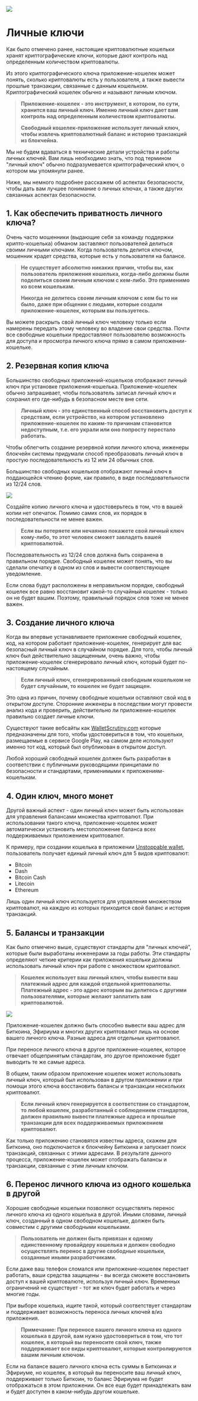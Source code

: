 ![](../images/03-main-l.png)

# Личные ключи

Как было отмечено ранее, настоящие криптовалютные кошельки хранят криптографические ключи, которые дают контроль над определенным количеством криптовалюты.

Из этого криптографического ключа приложение-кошелек может понять, сколько криптовалюты есть у пользователя, а также вывести прошлые транзакции, связанные с данным кошельком. Криптографический кошелек обычно и называют личным ключом.

> **Приложение-кошелек - это инструмент, в котором, по сути, хранится ваш личный ключ. Именно личный ключ дает вам контроль над определенным количеством криптовалюты.**
>
> **Свободный кошелек-приложение использует личный ключ, чтобы извлечь криптовалютный баланс и историю транзакций из блокчейна.**

Мы не будем вдаваться в технические детали устройства и работы личных ключей. Вам лишь необходимо знать, что под термином "личный ключ" обычно подразумевается криптографический ключ, о котором мы упомянули ранее. 

Ниже, мы немного подробнее расскажем об аспектах безопасности, чтобы дать вам лучшее понимание о личных ключах, а также других связанных аспектах безопасности. 

## 1. Как обеспечить приватность личного ключа?

Очень часто мошенники (выдающие себя за команду поддержки крипто-кошелька) обманом заставляют пользователей делиться своими личными ключами. Когда пользователь делится ключом, мошенник крадет средства, которые есть у пользователя на балансе.

> **Не существует абсолютно никаких причин, чтобы вы, как пользователь приложения кошелька, когда-либо должны были поделиться своим личным ключом с кем-либо.  Это применимо ко всем кошелькам.**
>
> **Никогда не делитесь своим личным ключом с кем бы то ни было, даже при общении с людьми, которые создали приложение-кошелек, которым вы пользуетесь.**

Вы можете раскрыть свой личный ключ человеку только если намерены передать этому человеку во владение свои средства. Почти все свободные кошельки предоставляют пользователю возможность для доступа и просмотра личного ключа прямо в самом приложении-кошельке.

## 2. Резервная копия ключа

Большинство свободных приложений-кошельков отображают личный ключ при установке приложения-кошелька. Приложение-кошелек обычно запрашивает, чтобы пользователь записал личный ключ и сохранил его где-нибудь в безопасном месте вне сети.
 
> **Личный ключ - это единственный способ восстановить доступ к средствам, если устройство, на котором установлено приложение-кошелек  по каким-то причинам становится недоступным, т.е. его украли или оно попросту перестало работать.**

Чтобы облегчить создание резервной копии личного ключа, инженеры блокчейн системы придумали способ преобразовать личный ключ в простую последовательность из 12 или 24 обычных слов.

Большинство свободных кошельков отображают личный ключ в поддающейся чтению форме, как правило, в виде последовательности из 12/24 слов.

![](../images/03-02-l.png)

Создайте копию личного ключа и удостоверьтесь в том, что в вашей копии нет опечаток. Помимо самих слов, их порядок в последовательности не менее важен.

> **Если вы потеряете или нечаянно покажете свой личный ключ кому-либо, то этот человек сможет завладеть вашей криптовалютой.**

Последовательность из 12/24 слов должна быть сохранена в правильном порядке. Свободный кошелек может понять, что вы сделали опечатку в одном из слов и вывести соответствующее уведомление.

Если слова будут расположены в неправильном порядке, свободный кошелек все равно восстановит какой-то случайный кошелек - только он не будет вашим. Поэтому, правильный порядок слов тоже не менее важен.

## 3. Создание личного ключа

Когда вы впервые устанавливаете приложение свободный кошелек, код, на котором работает приложение-кошелек, генерирует для вас безопасный личный ключ в случайном порядке.  Для того, чтобы личный ключ был действительно защищенным, очень важно, чтобы приложение-кошелек сгенерировало личный ключ, который будет по-настоящему случайным.

> **Если личный ключ, сгенерированный свободным кошельком не будет случайным, то кошелек не будет защищен.**

Это одна из причин, почему свободные кошельки оставляют свой код в открытом доступе. Сторонние инженеры в последствии могут провести анализ кода и проверить, действительно ли приложение-кошелек правильно создает личные ключи.

Существуют такие вебсайты как [WalletScrutiny.com](https://walletscrutiny.com) которые предназначены для того, чтобы удостовериться в том, что кошельки, размещаемые в сервисе Google Play, на самом деле используют именно тот код, который был опубликован в открытом доступ.
   
Любой хороший свободный кошелек должен быть разработан в соответствии с публичными руководящими принципами по безопасности и стандартами, применимыми к приложениям-кошелькам.

## 4. Один ключ, много монет

Другой важный аспект - один личный ключ может быть использован для управления балансами множества криптовалют. При использовании такого ключа, приложение-кошелек может автоматически установить местоположение баланса всех поддерживаемых приложением криптовалют.

К примеру, при создании кошелька в приложении [Unstoppable wallet](https://unstoppable.money), пользователь получает единый личный ключ для 5 видов криптовалют:

- Bitcoin
- Dash
- Bitcoin Cash
- Litecoin
- Ethereum

Лишь один личный ключ используется для управления множеством криптовалют, на каждую из которых приходится свой баланс и история транзакций.

## 5. Балансы и транзакции

Как было отмечено выше, существуют стандарты для "личных ключей", которые были выработаны инженерами за годы работы. Эти стандарты определяют четкие критерии как приложения кошельки должны использовать личный ключ при работе с множеством криптовалют. 

> **Кошелек использует ваш личный ключ, чтобы вывести ваш платежный адрес для каждой отдельной криптовалюты. Платежный адрес - это адрес которым вы делитесь с другими пользователями, которые желают заплатить вам криптовалютой.**

![](../images/03-03-l.png)

Приложение-кошелек должно быть способно вывести ваш адрес для Биткоина, Эфириума и многих других криптовалют лишь на основе вашего личного ключа. Разные адреса для отдельных криптовалют.

При переносе личного ключа в другое приложение-кошелек, которое отвечает общепринятым стандартам, это другое приложение будет выводить те же самые адреса.

В общем, таким образом приложение кошелек может использовать личный ключ, который был использован в другом приложении и при помощи этого ключа восстановить балансы и транзакции нескольких криптовалют.

> **Если личный ключ генерируется в соответствии со стандартом, то любой кошелек, разработанный с соблюдением стандартов, должен правильно вывести платежные адреса и прошлые транзакции для всех поддерживаемых приложением криптовалют.**

Как только приложению становятся известны адреса, скажем для Биткоина, оно подключается к блокчейну Биткоина и запускает поиск транзакций, связанных с этими адресами. В результате данного процесса, приложение-кошелек может отображать балансы и транзакции, связанные с этим личным ключом.

## 6. Перенос личного ключа из одного кошелька в другой

Хорошие свободные кошельки позволяют осуществлять перенос личного ключа из одного кошелька в другой.  Иными словами, личный ключ, созданный в одном свободном кошельке, должен быть совместим с другими свободными кошельками. 

> **Пользователь не должен быть привязан к одному единственному провайдеру кошелька и должен свободно осуществлять перенос в другие свободные кошельки, созданные иными разработчиками.** 

Если даже ваш телефон сломался или приложение-кошелек перестает работать, ваши средства защищены - вы всегда сможете восстановить доступ к вашей криптовалюте, используя личный ключ.  Временных ограничений не существует - тот же ключ будет работать и через многие годы.

При выборе кошелька, ищите такой, который соответствует стандартам и поддерживает возможность переноса личных ключей в/из приложения.

> **Примечание: При переносе вашего личного ключа из одного кошелька в другой, вам нужно удостовериться в том, что тот кошелек, в который вы переносите свой ключ, также поддерживает все виды криптовалют, которые контролируются вашим личным ключом.**

Если на балансе вашего личного ключа есть суммы в Биткоинах и Эфириуме, но кошелек, в который вы переносите ваш личный ключ, поддерживает только Биткоин, то баланс Эфириума не будет отображаться в этом приложении. Он все еще будет принадлежать вам и будет доступен в каком-нибудь другом кошельке.